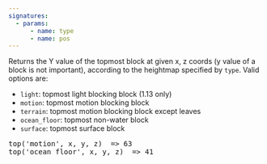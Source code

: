 ```yaml
---
signatures:
  - params:
      - name: type
      - name: pos
---
```


Returns the Y value of the topmost block at given x, z coords (y value of a block is not important), according to the
heightmap specified by `type`. Valid options are:

*   `light`: topmost light blocking block (1.13 only)
*   `motion`: topmost motion blocking block
*   `terrain`: topmost motion blocking block except leaves
*   `ocean_floor`: topmost non-water block
*   `surface`: topmost surface block

<pre>
top('motion', x, y, z)  => 63
top('ocean_floor', x, y, z)  => 41
</pre>
